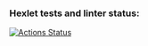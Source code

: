 ### Hexlet tests and linter status:
[![Actions Status](https://github.com/ithemask/python-project-49/workflows/hexlet-check/badge.svg)](https://github.com/ithemask/python-project-49/actions)